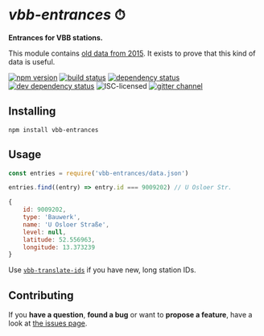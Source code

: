 # *vbb-entrances* ⏱

**Entrances for VBB stations.**

This module contains [old data from 2015](https://offenedaten.de/dataset/zugangskoordinaten-nahverkehr-berlin). It exists to prove that this kind of data is useful.

[![npm version](https://img.shields.io/npm/v/vbb-entrances.svg)](https://www.npmjs.com/package/vbb-entrances)
[![build status](https://img.shields.io/travis/derhuerst/vbb-entrances.svg)](https://travis-ci.org/derhuerst/vbb-entrances)
[![dependency status](https://img.shields.io/david/derhuerst/vbb-entrances.svg)](https://david-dm.org/derhuerst/vbb-entrances)
[![dev dependency status](https://img.shields.io/david/dev/derhuerst/vbb-entrances.svg)](https://david-dm.org/derhuerst/vbb-entrances#info=devDependencies)
![ISC-licensed](https://img.shields.io/github/license/derhuerst/vbb-entrances.svg)
[![gitter channel](https://badges.gitter.im/derhuerst/vbb-rest.svg)](https://gitter.im/derhuerst/vbb-rest)


## Installing

```shell
npm install vbb-entrances
```


## Usage

```js
const entries = require('vbb-entrances/data.json')

entries.find((entry) => entry.id === 9009202) // U Osloer Str.
```

```js
{
	id: 9009202,
	type: 'Bauwerk',
	name: 'U Osloer Straße',
	level: null,
	latitude: 52.556963,
	longitude: 13.373239
}
```

Use [`vbb-translate-ids`](https://github.com/derhuerst/vbb-translate-ids) if you have new, long station IDs.


## Contributing

If you **have a question**, **found a bug** or want to **propose a feature**, have a look at [the issues page](https://github.com/derhuerst/vbb-entrances/issues).
